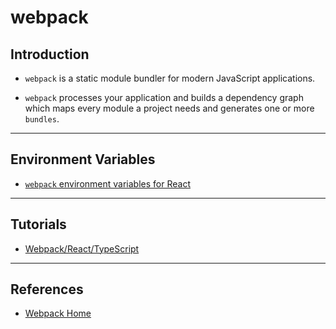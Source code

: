 # webpack

## Introduction

* `webpack` is a static module bundler for modern JavaScript applications.

* `webpack` processes your application and  builds a dependency graph which maps every module a project needs and generates one or more `bundles`.

---

## Environment Variables

* [`webpack` environment variables for React](https://medium.com/@trekinbami/using-environment-variables-in-react-6b0a99d83cf5) 

---

## Tutorials

* [Webpack/React/TypeScript](https://www.typescriptlang.org/docs/handbook/react-&-webpack.html)

---

## References

* [Webpack Home](https://webpack.js.org/)